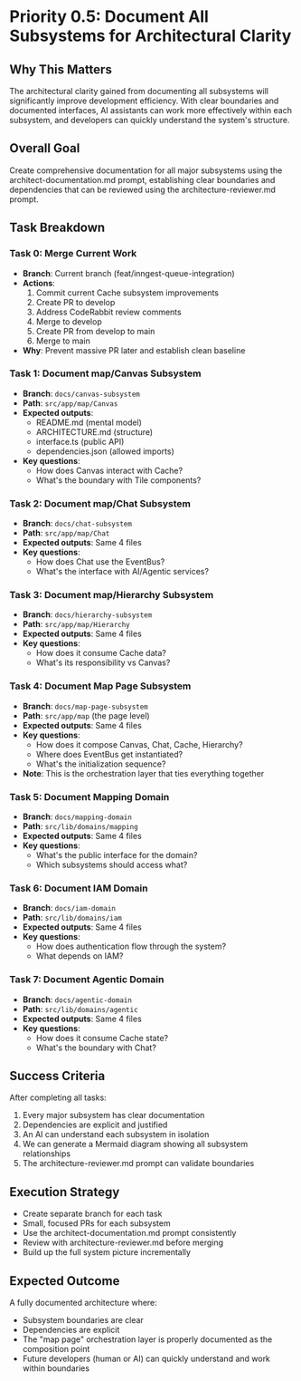 # Priority 0.5: Document All Subsystems for Architectural Clarity

## Why This Matters
The architectural clarity gained from documenting all subsystems will significantly improve development efficiency. With clear boundaries and documented interfaces, AI assistants can work more effectively within each subsystem, and developers can quickly understand the system's structure.

## Overall Goal
Create comprehensive documentation for all major subsystems using the architect-documentation.md prompt, establishing clear boundaries and dependencies that can be reviewed using the architecture-reviewer.md prompt.

## Task Breakdown

### Task 0: Merge Current Work
- **Branch**: Current branch (feat/inngest-queue-integration)
- **Actions**:
  1. Commit current Cache subsystem improvements
  2. Create PR to develop
  3. Address CodeRabbit review comments
  4. Merge to develop
  5. Create PR from develop to main
  6. Merge to main
- **Why**: Prevent massive PR later and establish clean baseline

### Task 1: Document map/Canvas Subsystem
- **Branch**: `docs/canvas-subsystem`
- **Path**: `src/app/map/Canvas`
- **Expected outputs**:
  - README.md (mental model)
  - ARCHITECTURE.md (structure)
  - interface.ts (public API)
  - dependencies.json (allowed imports)
- **Key questions**: 
  - How does Canvas interact with Cache?
  - What's the boundary with Tile components?

### Task 2: Document map/Chat Subsystem
- **Branch**: `docs/chat-subsystem`
- **Path**: `src/app/map/Chat`
- **Expected outputs**: Same 4 files
- **Key questions**:
  - How does Chat use the EventBus?
  - What's the interface with AI/Agentic services?

### Task 3: Document map/Hierarchy Subsystem
- **Branch**: `docs/hierarchy-subsystem`
- **Path**: `src/app/map/Hierarchy`
- **Expected outputs**: Same 4 files
- **Key questions**:
  - How does it consume Cache data?
  - What's its responsibility vs Canvas?

### Task 4: Document Map Page Subsystem
- **Branch**: `docs/map-page-subsystem`
- **Path**: `src/app/map` (the page level)
- **Expected outputs**: Same 4 files
- **Key questions**:
  - How does it compose Canvas, Chat, Cache, Hierarchy?
  - Where does EventBus get instantiated?
  - What's the initialization sequence?
- **Note**: This is the orchestration layer that ties everything together

### Task 5: Document Mapping Domain
- **Branch**: `docs/mapping-domain`
- **Path**: `src/lib/domains/mapping`
- **Expected outputs**: Same 4 files
- **Key questions**:
  - What's the public interface for the domain?
  - Which subsystems should access what?

### Task 6: Document IAM Domain
- **Branch**: `docs/iam-domain`  
- **Path**: `src/lib/domains/iam`
- **Expected outputs**: Same 4 files
- **Key questions**:
  - How does authentication flow through the system?
  - What depends on IAM?

### Task 7: Document Agentic Domain
- **Branch**: `docs/agentic-domain`
- **Path**: `src/lib/domains/agentic`
- **Expected outputs**: Same 4 files
- **Key questions**:
  - How does it consume Cache state?
  - What's the boundary with Chat?

## Success Criteria
After completing all tasks:
1. Every major subsystem has clear documentation
2. Dependencies are explicit and justified
3. An AI can understand each subsystem in isolation
4. We can generate a Mermaid diagram showing all subsystem relationships
5. The architecture-reviewer.md prompt can validate boundaries

## Execution Strategy
- Create separate branch for each task
- Small, focused PRs for each subsystem
- Use the architect-documentation.md prompt consistently
- Review with architecture-reviewer.md before merging
- Build up the full system picture incrementally

## Expected Outcome
A fully documented architecture where:
- Subsystem boundaries are clear
- Dependencies are explicit
- The "map page" orchestration layer is properly documented as the composition point
- Future developers (human or AI) can quickly understand and work within boundaries